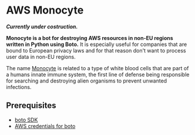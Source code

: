 # AWS Monocyte

**_Currently under costruction._**

**Monocyte is a bot for destroying AWS resources in non-EU regions written in Python using Boto.**
It is especially useful for companies that are bound to European privacy laws and for that reason don't want to process user data in non-EU regions.

The name [Monocyte](https://en.wikipedia.org/wiki/Monocyte) is related to a type of white blood cells that are part of a humans innate immune system, the first line of defense being responsible for searching and destroying alien organisms to prevent unwanted infections.

## Prerequisites
- [boto SDK](http://docs.pythonboto.org/en/latest/getting_started.html)
- [AWS credentials for boto](http://docs.pythonboto.org/en/latest/boto_config_tut.html#credentials)

